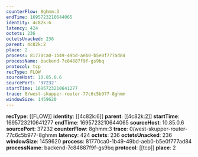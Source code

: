 ```yaml
---
counterFlow: 8ghmm:3
endTime: 1695723210644065
identity: 4c82k:6
latency: 424
octets: 236
octetsUnacked: 236
parent: 4c82k:2
place: 2
process: 81770ca0-1b49-49bd-aeb0-b5e0f777ad84
processName: backend-7c84887f9f-gs9bq
protocol: tcp
recType: FLOW
sourceHost: 10.85.0.6
sourcePort: '37232'
startTime: 1695723210641277
trace: 0/west-skupper-router-77c6c5b977-8ghmm
windowSize: 1459620
---
```

**recType**: [[FLOW]]
**identity**: [[4c82k:6]]
**parent**: [[4c82k:2]]
**startTime**: 1695723210641277
**endTime**: 1695723210644065
**sourceHost**: 10.85.0.6
**sourcePort**: 37232
**counterFlow**: 8ghmm:3
**trace**: 0/west-skupper-router-77c6c5b977-8ghmm
**latency**: 424
**octets**: 236
**octetsUnacked**: 236
**windowSize**: 1459620
**process**: 81770ca0-1b49-49bd-aeb0-b5e0f777ad84
**processName**: backend-7c84887f9f-gs9bq
**protocol**: [[tcp]]
**place**: 2
